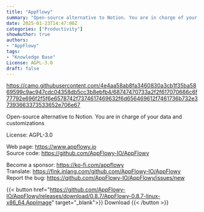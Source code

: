 ```yaml
---
title: "AppFlowy"
summary: "Open-source alternative to Notion. You are in charge of your data and customizations"
date: 2025-01-23T14:47:00Z
categories: ["Productivity"]
showAuthor: true
authors:
- "AppFlowy"
tags: 
- "Knowledge Base"
License: AGPL-3.0
draft: false
---
```


https://camo.githubusercontent.com/4e4aa58ab8fa3460830a3cb1f35ba5869599c9ac947cdc04358db5cc3b8ebfb4/68747470733a2f2f617070666c6f77792e696f2f5f6e6578742f7374617469632f6d656469612f7461736b732e37393663373533652e706e67

Open-source alternative to Notion. You are in charge of your data and customizations

License: AGPL-3.0

Web page: <https://www.appflowy.io>  
Source code: <https://github.com/AppFlowy-IO/AppFlowy>

Become a sponsor: <https://ko-fi.com/appflowy>  
Translate: <https://fink.inlang.com/github.com/AppFlowy-IO/AppFlowy>  
Report the bug: <https://github.com/AppFlowy-IO/AppFlowy/issues/new>  

{{< button href="https://github.com/AppFlowy-IO/AppFlowy/releases/download/0.8.7/AppFlowy-0.8.7-linux-x86_64.AppImage" target="_blank">}}
Download
{{< /button >}}